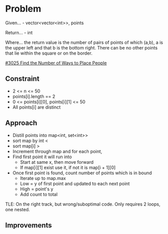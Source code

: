 
# Problem
Given...
    - vector\<vector\<int>>, points

Return...
    - int

Where...
the return value is the number of pairs of points of which \(a,b), a is the 
upper left and that b is the bottom right. There can be no other points that
lie within the square or on the border.

[\#3025 Find the Number of Ways to Place People](https://leetcode.com/problems/find-the-number-of-ways-to-place-people-i/description/?envType=daily-question&envId=2025-09-02)

## Constraint
- 2 <= n <= 50
- points\[i].length == 2
- 0 <= points\[i]\[0], points\[i]\[1] <= 50
- All points\[i] are distinct

## Approach
- Distill points into map\<int, set\<int>>
- sort map by int \<
- sort map\[i] \>
- Increment through map and for each point,
- Find first point it will run into
    - Start at same x, then move forward
    - If map\[i]\[1] exist use it, if not it is map\[i + 1]\[0]
- Once first point is found, count number of points which is in bound
    - Iterate up to map.max
    - Low = y of first point and updated to each next point
    - High = point's y
    - Add count to total

TLE:
On the right track, but wrong/suboptimal code. Only requires 2 loops, one
nested.

## Improvements

